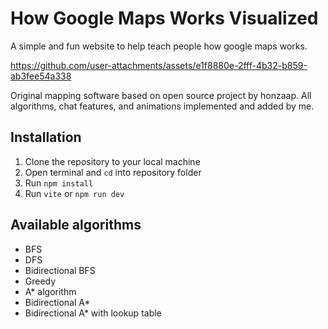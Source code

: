 <h1>How Google Maps Works Visualized</h1>

A simple and fun website to help teach people how google maps works.


https://github.com/user-attachments/assets/e1f8880e-2fff-4b32-b859-ab3fee54a338


Original mapping software based on open source project by honzaap.
All algorithms, chat features, and animations implemented and added by me.


## Installation
1. Clone the repository to your local machine
2. Open terminal and `cd` into repository folder
3. Run `npm install`
4. Run `vite` or `npm run dev`

## Available algorithms
- BFS
- DFS
- Bidirectional BFS
- Greedy
- A* algorithm
- Bidirectional A*
- Bidirectional A* with lookup table
